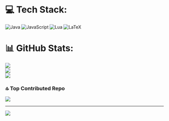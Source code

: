 
# 💻 Tech Stack:
![Java](https://img.shields.io/badge/java-%23ED8B00.svg?style=for-the-badge&logo=openjdk&logoColor=white) ![JavaScript](https://img.shields.io/badge/javascript-%23323330.svg?style=for-the-badge&logo=javascript&logoColor=%23F7DF1E) ![Lua](https://img.shields.io/badge/lua-%232C2D72.svg?style=for-the-badge&logo=lua&logoColor=white) ![LaTeX](https://img.shields.io/badge/latex-%23008080.svg?style=for-the-badge&logo=latex&logoColor=white)
# 📊 GitHub Stats:
![](https://github-readme-stats.vercel.app/api?username=Gavilan-S&theme=dark&hide_border=true&include_all_commits=true&count_private=true)<br/>
![](https://github-readme-streak-stats.herokuapp.com/?user=Gavilan-S&theme=dark&hide_border=true)<br/>
![](https://github-readme-stats.vercel.app/api/top-langs/?username=Gavilan-S&theme=dark&hide_border=true&include_all_commits=true&count_private=true&layout=compact)

### 🔝 Top Contributed Repo
![](https://github-contributor-stats.vercel.app/api?username=Gavilan-S&limit=5&theme=dark&combine_all_yearly_contributions=true)

---
[![](https://visitcount.itsvg.in/api?id=Gavilan-S&icon=5&color=12)](https://visitcount.itsvg.in)

<!-- Proudly created with GPRM ( https://gprm.itsvg.in ) -->

